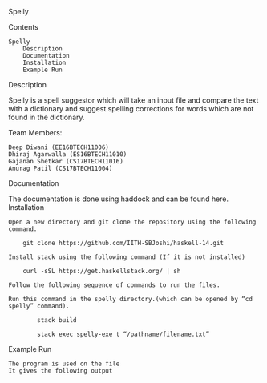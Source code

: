 Spelly

Contents

    Spelly
        Description
        Documentation
        Installation
        Example Run

Description

Spelly is a spell suggestor which will take an input file and compare the text with a dictionary and suggest spelling corrections for words which are not found in the dictionary.

Team Members:

    Deep Diwani (EE16BTECH11006)
    Dhiraj Agarwalla (ES16BTECH11010)
    Gajanan Shetkar (CS17BTECH11016)
    Anurag Patil (CS17BTECH11004)

Documentation

The documentation is done using haddock and can be found here.
Installation

    Open a new directory and git clone the repository using the following command.

        git clone https://github.com/IITH-SBJoshi/haskell-14.git

    Install stack using the following command (If it is not installed)

        curl -sSL https://get.haskellstack.org/ | sh

    Follow the following sequence of commands to run the files.

    Run this command in the spelly directory.(which can be opened by “cd spelly” command).

            stack build

            stack exec spelly-exe t “/pathname/filename.txt”

Example Run

    The program is used on the file
    It gives the following output

